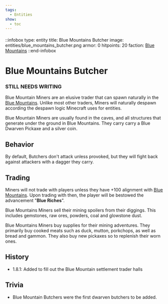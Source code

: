 ```yaml
---
tags:
  - Entities
show:
  - toc
---
```


####

::infobox
type: entity
title: Blue Mountains Butcher
image: entities/blue_mountains_butcher.png
armor: 0
hitpoints: 20
faction: [Blue Mountains](/Extended-Wiki/wiki/Blue_Mountains_(Faction))
::end-infobox

# Blue Mountains Butcher

### STILL NEEDS WRITING

Blue Mountain Miners are an elusive trader that can spawn naturally in the [Blue Mountains](/Extended-Wiki/wiki/Blue_Mountains_(Faction)). Unlike most other traders, Miners will naturally despawn according the despawn logic Minecraft uses for entities.

Blue Mountain Miners are usually found in the caves, and all structures that generate under the ground in Blue Mountains. They carry carry a Blue Dwarven Pickaxe and a silver coin.

## Behavior

By default, Butchers don't attack unless provoked, but they will fight back against attackers with a dagger they carry.

## Trading

Miners will not trade with players unless they have +100 alignment with [Blue Mountains](/Extended-Wiki/wiki/Blue_Mountains_(Faction)). Upon trading with then, the player will be bestowed the advancement "**Blue Riches**".

Blue Mountains Miners sell their mining spoilers from their diggings. This includes gemstones, raw ores, powders, coal and glowstone dust.

Blue Mountains Miners buy supplies for their mining adventures. They primarily buy cooked meats such as duck, mutton, porkchops, as well as bread and gammon. They also buy new pickaxes so to replenish their worn ones. 

## History
- 1.8.1: Added to fill out the Blue Mountain settlement trader halls

## Trivia

- Blue Mountain Butchers were the first dwarven butchers to be added.